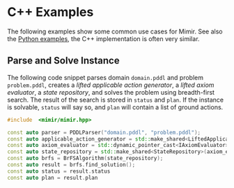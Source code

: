 # C++ Examples

The following examples show some common use cases for Mimir.
See also the [Python examples](EXAMPLES_PYTHON.md), the C++ implementation is often very similar.

## Parse and Solve Instance

The following code snippet parses domain `domain.pddl` and problem `problem.pddl`, creates a _lifted applicable action generator_, a _lifted axiom evaluator_, a _state repository_, and solves the problem using breadth-first search.
The result of the search is stored in `status` and `plan`.
If the instance is solvable, `status` will say so, and `plan` will contain a list of ground actions.

```cpp
#include  <mimir/mimir.hpp>

const auto parser = PDDLParser("domain.pddl", "problem.pddl");
const auto applicable_action_generator = std::make_shared<LiftedApplicableActionGenerator>(parser.get_problem(), parser.get_pddl_repositories());
const auto axiom_evaluator = std::dynamic_pointer_cast<IAxiomEvaluator>(std::make_shared<LiftedAxiomEvaluator>(parser.get_problem(), parser.get_pddl_repositories()));
const auto state_repository = std::make_shared<StateRepository>(axiom_evaluator);
const auto brfs = BrFSAlgorithm(state_repository);
const auto result = brfs.find_solution();
const auto status = result.status
const auto plan = result.plan
```
